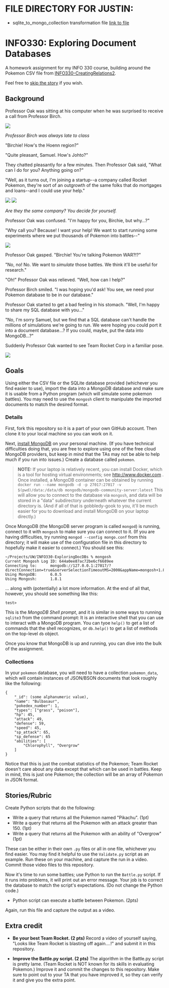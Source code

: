 
# FILE DIRECTORY FOR JUSTIN:

* sqlite_to_mongo_collection transformation file [link to file](sqlite_to_mongo_collection.py)

# INFO330: Exploring Document Databases
A homework assignment for my INFO 330 course, building around the Pokemon CSV file from [INFO330-CreatingRelations2](https://github.com/tedneward/INFO330-ExploringRelations2).

Feel free to [skip the story](#goals) if you wish.

## Background
Professor Oak was sitting at his computer when he was surprised to receive a call from Professor Birch. 

![](Images/Birch.jpeg)

*Professor Birch was always late to class*

"Birchie! How's the Hoenn region?"

"Quite pleasant, Samuel. How's Johto?"

They chatted pleasantly for a few minutes. Then Professor Oak said, "What can I do for you? Anything going on?"

"Well, as it turns out, I'm joining a startup--a company called Rocket Pokemon, they're sort of an outgrowth of the same folks that do mortgages and loans--and I could use your help."

![](Images/Rocket.jpeg)
![](Images/rocket-mortgage.png)

*Are they the same company? You decide for yourself.*

Professor Oak was confused. "I'm happy for you, Birchie, but why...?"

"Why call you? Because! I want your help! We want to start running some experiments where we put thousands of Pokemon into battles--"

![](Images/multi-pokemon-battle.jpeg)

Professor Oak gasped. "Birchie! You're talking Pokemon WAR?!?"

"No, no! No. We want to *simulate* those battles. We think it'll be useful for research."

"Oh!" Professor Oak was relieved. "Well, how can I help?"

Professor Birch smiled. "I was hoping you'd ask! You see, we need your Pokemon database to be in our database."

Professor Oak started to get a bad feeling in his stomach. "Well, I'm happy to share my SQL database with you..."

"No, I'm sorry Samuel, but we find that a SQL database can't handle the millions of simulations we're going to run. We were hoping you could port it into a document database...? If you could, maybe, put the data into MongoDB...?"

Suddenly Professor Oak wanted to see Team Rocket Corp in a familiar pose.

![](Images/blasting_off_again.jpeg)

## Goals
Using either the CSV file or the SQLite database provided (whichever you find easier to use), import the data into a MongoDB database and make sure it is usable from a Python program (which will simulate some pokemon battles). You may need to use the `mongosh` client to manipulate the imported documents to match the desired format.

### Details

First, fork this repository so it is a part of your own GitHub account. Then clone it to your local machine so you can work on it.

Next, [install MongoDB](https://www.mongodb.com/docs/manual/installation/) on your personal machine. (If you have technical difficulties doing that, you are free to explore using one of the free cloud MongoDB providers, but keep in mind that the TAs may not be able to help much if you run into issues.) Create a database called `pokemon`.

> **NOTE:** If your laptop is relatively recent, you can install Docker, which is a tool for hosting virtual environments; see http://www.docker.com . Once installed, a MongoDB container can be obtained by running `docker run --name mongodb -d -p 27017:27017 -v $(pwd)/data:/data/db mongodb/mongodb-community-server:latest` This will allow you to connect to the database via `mongosh`, and data will be stored in a "data" subdirectory underneath whatever the current directory is. (And if all of that is gobbledy-gook to you, it'll be much easier for you to download and install MongoDB on your laptop directly.)

Once MongoDB (the MongoDB server program is called `mongod`) is running, connect to it with `mongosh` to make sure you can connect to it. (If you are having difficulties, try running `mongod --config mongo.conf` from this directory; it will make use of the configuration file in this directory to hopefully make it easier to connect.)
You should see this:

```
~/Projects/UW/INFO330-ExploringDocDBs % mongosh
Current Mongosh Log ID:	644a0ee87ac72be6cf6689ee
Connecting to:		mongodb://127.0.0.1:27017/?directConnection=true&serverSelectionTimeoutMS=2000&appName=mongosh+1.8.1
Using MongoDB:		6.0.5
Using Mongosh:		1.8.1
```

... along with (potentially) a lot more information. At the end of all that, however, you should see something like this:

```
test>
```

This is the *MongoDB Shell prompt*, and it is similar in some ways to running `sqlite3` from the command prompt: It is an interactive shell that you can use to interact with a MongoDB program. You can tyoe `help()` to get a list of commands that the shell recognizes, or `db.help()` to get a list of methods on the top-level `db` object.

Once you know that MongoDB is up and running, you can dive into the bulk of the assignment.

### Collections

In your `pokemon` database, you will need to have a collection `pokemon_data`, which will contain instances of JSON/BSON documents that look roughly like the following:

```
{
    "_id": (some alphanumeric value),
    "name": "Bulbasaur",
    "pokedex_number": 1,
    "types": ["grass", "poison"],
    "hp": 45,
    "attack": 49,
    "defense": 59,
    "speed": 45,
    "sp_attack": 65,
    "sp_defense": 65
    "abilities": [
        "Chlorophyll", "Overgrow"
    ]
}
```

Notice that this is just the combat statistics of the Pokemon; Team Rocket doesn't care about any data except that which can be used in battles. Keep in mind, this is just one Pokemon; the collection will be an array of Pokemon in JSON format.

## Stories/Rubric

Create Python scripts that do the following:

* Write a query that returns all the Pokemon named "Pikachu". (1pt)
* Write a query that returns all the Pokemon with an attack greater than 150. (1pt)
* Write a query that returns all the Pokemon with an ability of "Overgrow" (1pt)

These can be either in their own `.py` files or all in one file, whichever you find easier. You may find it helpful to use the `Validate.py` script as an example. Run these on your machine, and capture the run in a video. Commit those video files to this repository.

Now it's time to run some battles; use Python to run the `Battle.py` script. If it runs into problems, it will print out an error message. Your job is to correct the database to match the script's expectations. (Do not change the Python code.)

* Python script can execute a battle between Pokemon. (2pts)

Again, run this file and capture the output as a video.

## Extra credit

* **Be your best Team Rocket. (2 pts)** Record a video of yourself saying, "Looks like Team Rocket is blasting off again....!" and submit it in this repository.

* **Improve the Battle.py script. (2 pts)** The algorithm in the Battle.py script is pretty lame. (Team Rocket is NOT known for its skills in evaluating Pokemon.) Improve it and commit the changes to this repository. Make sure to point out to your TA that you have improved it, so they can verify it and give you the extra point.
